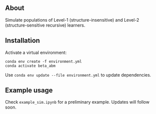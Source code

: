 ## About

Simulate populations of Level-1 (structure-insensitive) and Level-2 (structure-sensitive recursive) learners.

## Installation

Activate a virtual environment:

```
conda env create -f environment.yml
conda activate beta_abm
```

    
Use `conda env update --file environment.yml` to update dependencies.
   
## Example usage
Check `example_sim.ipynb` for a preliminary example. Updates will follow soon.
